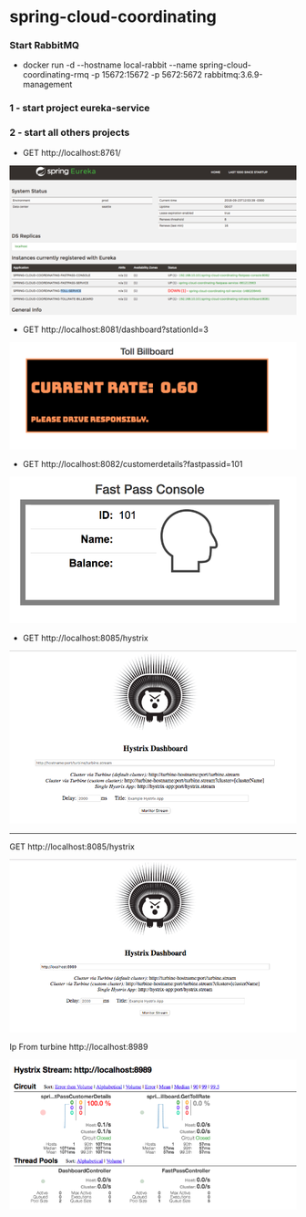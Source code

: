 # spring-cloud-coordinating

### Start RabbitMQ

- docker run -d --hostname local-rabbit --name spring-cloud-coordinating-rmq -p 15672:15672 -p 5672:5672 rabbitmq:3.6.9-management



### 1 -  start project eureka-service

### 2 -  start all others projects


- GET http://localhost:8761/

![](image.png)

- GET http://localhost:8081/dashboard?stationId=3

![](image2.png)

- GET http://localhost:8082/customerdetails?fastpassid=101

![](image3.png)

- GET http://localhost:8085/hystrix

![](image4.png)



---
GET http://localhost:8085/hystrix

![](image5.png)

Ip From turbine http://localhost:8989

![](image6.png)